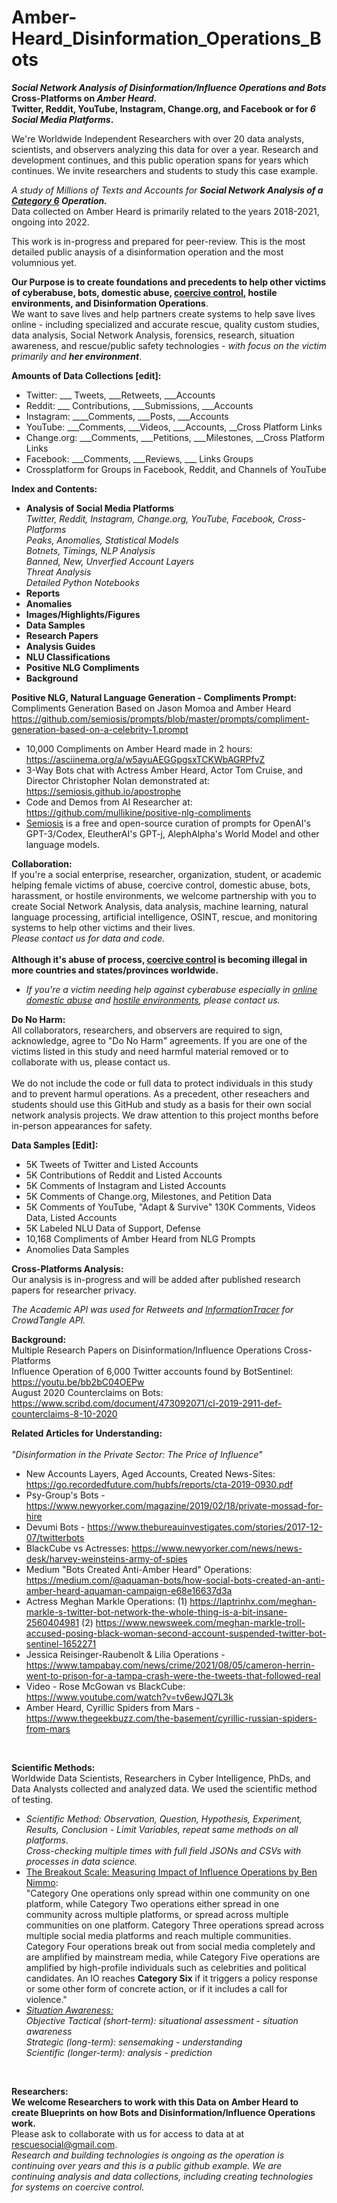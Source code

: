 # Amber-Heard_Disinformation_Operations_Bots
<b><i>Social Network Analysis of Disinformation/Influence Operations and Bots</i> Cross-Platforms on <i>Amber Heard</i>. 
<br>Twitter, Reddit, YouTube, Instagram, Change.org, and Facebook or for <i>6 Social Media Platforms</i>.</b>

We're Worldwide Independent Researchers with over 20 data analysts, scientists, and observers analyzing this data for over a year. Research and development continues, and this public operation spans for years which continues. We invite researchers and students to study this case example. 

<i>A study of Millions of Texts and Accounts for <b>Social Network Analysis of a <a href="https://www.brookings.edu/research/the-breakout-scale-measuring-the-impact-of-influence-operations">Category 6</a> Operation.</b></i>
<br>Data collected on Amber Heard is primarily related to the years 2018-2021, ongoing into 2022. 

This work is in-progress and prepared for peer-review. This is the most detailed public anaysis of a disinformation operation and the most volumnious yet.

<b>Our Purpose is to create foundations and precedents to help other victims of cyberabuse, bots, domestic abuse, <a href="https://www.connecticutprotectivemoms.org/coercive-control-legislation-in-the">coercive control</a>, hostile environments, and Disinformation Operations</b>. 
<br>We want to save lives and help partners create systems to help save lives online - including specialized and accurate rescue, quality custom studies, data analysis, Social Network Analysis, forensics, research, situation awareness, and rescue/public safety technologies - <i>with focus on the victim primarily and <b>her environment</b></i>. 

<b>Amounts of Data Collections [edit]:</b><br>
- Twitter: ___ Tweets, ___Retweets, ___Accounts
- Reddit: ___ Contributions, ___Submissions, ___Accounts
- Instagram: ____Comments, ___Posts, ___Accounts
- YouTube: ___Comments, ___Videos, ___Accounts, __Cross Platform Links
- Change.org: ___Comments, ___Petitions, ___Milestones, __Cross Platform Links
- Facebook: ___Comments, ___Reviews, ___ Links Groups 
- Crossplatform for Groups in Facebook, Reddit, and Channels of YouTube<br>

<b>Index and Contents:<br></b>
- <b>Analysis of Social Media Platforms</b>
<i><br>Twitter, Reddit, Instagram, Change.org, YouTube, Facebook, Cross-Platforms
<br>Peaks, Anomalies, Statistical Models
<br>Botnets, Timings, NLP Analysis
<br>Banned, New, Unverfied Account Layers
<br>Threat Analysis
<br>Detailed Python Notebooks</i>
- <b>Reports</b>
- <b>Anomalies</b>
- <b>Images/Highlights/Figures</b>
- <b>Data Samples</b>
- <b>Research Papers</b>
- <b>Analysis Guides</b>
- <b>NLU Classifications</b>
- <b>Positive NLG Compliments</b>
- <b>Background</b>

<b>Positive NLG, Natural Language Generation - Compliments Prompt:</b><br>
Compliments Generation Based on Jason Momoa and Amber Heard<br>
 https://github.com/semiosis/prompts/blob/master/prompts/compliment-generation-based-on-a-celebrity-1.prompt<br>
- 10,000 Compliments on Amber Heard made in 2 hours: https://asciinema.org/a/w5ayuAEGGpgsxTCKWbAGRPfvZ<br>
- 3-Way Bots chat with Actress Amber Heard, Actor Tom Cruise, and Director Christopher Nolan demonstrated at: https://semiosis.github.io/apostrophe <br>
- Code and Demos from AI Researcher at: https://github.com/mullikine/positive-nlg-compliments<br>
- <a href="https://github.com/semiosis">Semiosis</a> is a free and open-source curation of prompts for OpenAI's GPT-3/Codex, EleutherAI's GPT-j, AlephAlpha's World Model and other language models.<br>

<b>Collaboration:</b> <br>
If you're a social enterprise, researcher, organization, student, or academic helping female victims of abuse, coercive control, domestic abuse, bots, harassment, or hostile environments, we welcome partnership with you to create Social Network Analysis, data analysis, machine learning, natural language processing, artificial intelligence, OSINT, rescue, and monitoring systems to help other victims and their lives. 
<br><i>Please contact us for data and code.</i>
<br><br>
<b>Although it's abuse of process, <a href="https://www.connecticutprotectivemoms.org/coercive-control-legislation-in-the">coercive control</a> is becoming illegal in more countries and states/provinces worldwide.</b>
- <i>If you're a victim needing help against cyberabuse especially in <a href="https://safeescape.org">online domestic abuse</a> and <a href="https://metta-space.com">hostile environments</a>, please contact us.</i><br>

<b>Do No Harm:</b> <br>
All collaborators, researchers, and observers are required to sign, acknowledge, agree to "Do No Harm" agreements. If you are one of the victims listed in this study and need harmful material removed or to collaborate with us, please contact us.
<br><br>We do not include the code or full data to protect individuals in this study and to prevent harmul operations. As a precedent, other reseachers and students should use this GitHub and study as a basis for their own social network analysis projects. We draw attention to this project months before in-person appearances for safety.
<br>

<b>Data Samples [Edit]:</b><br>
- 5K Tweets of Twitter and Listed Accounts
- 5K Contributions of Reddit and Listed Accounts
- 5K Comments of Instagram and Listed Accounts
- 5K Comments of Change.org, Milestones, and Petition Data
- 5K Comments of YouTube, "Adapt & Survive" 130K Comments, Videos Data, Listed Accounts
- 5K Labeled NLU Data of Support, Defense
- 10,168 Compliments of Amber Heard from NLG Prompts
- Anomolies Data Samples

<b>Cross-Platforms Analysis:</b><br>
Our analysis is in-progress and will be added after published research papers for researcher privacy.

<i>The Academic API was used for Retweets and <a href="https://InformationTracer.com">InformationTracer</a> for CrowdTangle API.</i><br>

<b>Background:</b><br>
Multiple Research Papers on Disinformation/Influence Operations Cross-Platforms<br>
Influence Operation of 6,000 Twitter accounts found by BotSentinel: https://youtu.be/bb2bC04OEPw<br>
August 2020 Counterclaims on Bots: https://www.scribd.com/document/473092071/cl-2019-2911-def-counterclaims-8-10-2020<br>


<b>Related Articles for Understanding:</b><br> 
<br><i>"Disinformation in the Private Sector: The Price of Influence"</i>
- New Accounts Layers, Aged Accounts, Created News-Sites:</br>
https://go.recordedfuture.com/hubfs/reports/cta-2019-0930.pdf<br>
- Psy-Group's Bots - https://www.newyorker.com/magazine/2019/02/18/private-mossad-for-hire<br>
- Devumi Bots - https://www.thebureauinvestigates.com/stories/2017-12-07/twitterbots<br>
- BlackCube vs Actresses: https://www.newyorker.com/news/news-desk/harvey-weinsteins-army-of-spies<br>
- Medium "Bots Created Anti-Amber Heard" Operations: https://medium.com/@aquaman-bots/how-social-bots-created-an-anti-amber-heard-aquaman-campaign-e68e16637d3a<br>
- Actress Meghan Markle Operations: (1) https://laptrinhx.com/meghan-markle-s-twitter-bot-network-the-whole-thing-is-a-bit-insane-2560404981 (2) https://www.newsweek.com/meghan-markle-troll-accused-posing-black-woman-second-account-suspended-twitter-bot-sentinel-1652271<br>
- Jessica Reisinger-Raubenolt & Lilia Operations - https://www.tampabay.com/news/crime/2021/08/05/cameron-herrin-went-to-prison-for-a-tampa-crash-were-the-tweets-that-followed-real<br>
- Video - Rose McGowan vs BlackCube: https://www.youtube.com/watch?v=tv6ewJQ7L3k<br>
- Amber Heard, Cyrillic Spiders from Mars - https://www.thegeekbuzz.com/the-basement/cyrillic-russian-spiders-from-mars

<br>

<b>Scientific Methods:</b><br>
Worldwide Data Scientists, Researchers in Cyber Intelligence, PhDs, and Data Analysts collected and analyzed data. We used the scientific method of testing.
<br>
- <i>Scientific Method: Observation, Question, Hypothesis, Experiment, Results, Conclusion - Limit Variables, repeat same methods on all platforms. 
<br>Cross-checking multiple times with full field JSONs and CSVs with processes in data science.</i>
- <a href="https://www.brookings.edu/research/the-breakout-scale-measuring-the-impact-of-influence-operations/">The Breakout Scale: Measuring Impact of Influence Operations by <a href="https://twitter.com/benimmo/status/1309532354306879488">Ben Nimmo</a>:<br>
"Category One operations only spread within one community on one platform, while Category Two operations either spread in one community across multiple platforms, or spread across multiple communities on one platform. Category Three operations spread across multiple social media platforms and reach multiple communities. Category Four operations break out from social media completely and are amplified by mainstream media, while Category Five operations are amplified by high-profile individuals such as celebrities and political candidates. An IO reaches <b>Category Six</b> if it triggers a policy response or some other form of concrete action, or if it includes a call for violence."
- <i><a href="https://en.wikipedia.org/wiki/Situation_awareness">Situation Awareness:</a><br>
Objective	Tactical (short-term):	situational assessment	- situation awareness<br>
Strategic (long-term):	sensemaking -	understanding<br>
Scientific (longer-term):	analysis	- prediction<br></i>
<br>

<b>Researchers:</b><br>
<b>We welcome Researchers to work with this Data on Amber Heard to create Blueprints on how Bots and Disinformation/Influence Operations work. </b>
<br>Please ask to collaborate with us for access to data at at rescuesocial@gmail.com.<br>
<i>Research and building technologies is ongoing as the operation is continuing over years and this is a public github example. We are continuing analysis and data collections, including creating technologies for systems on coercive control.</i>

